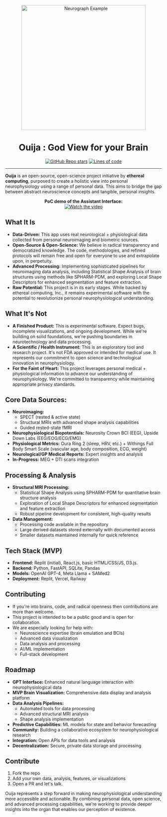  <div align="center">

<img src="https://hebbkx1anhila5yf.public.blob.vercel-storage.com/Ouija2025-AU8gWFq6Ue6d09Z7rbM9dASmakyHlS.png" alt="Neurograph Example" style="width:400px;" />


# Ouija : God View for your Brain

</h3>

[![GitHub Repo stars](https://img.shields.io/github/stars/blackdreamai/ouija-ai)](https://github.com/blackdreamai/ouija-ai/stargazers)
[![Lines of code](https://img.shields.io/tokei/lines/github/blackdreamai/ouija-ai)](https://github.com/blackdreamai/ouija-ai)

</div>

---

**Ouija** is an open-source, open-science project initiative by **ethereal computing**, purposed to create a holistic view into personal neurophysiology using a range of personal data. This aims to bridge the gap between abstract neuroscience concepts and tangible, personal insights.

<div align="center">
  <b>PoC demo of the Assistant Interface:</b>
</div>
<div align="center">
  <a href="https://www.youtube.com/watch?v=ioDNKShuZ-U&t=4s">
    <img src="https://img.youtube.com/vi/ioDNKShuZ-U/0.jpg" alt="Watch the video" />
  </a>
</div>


## What It Is

*   **Data-Driven:** This app uses real neurological + physiological data collected from personal neuroimaging and biometric sources.
*   **Open-Source & Open-Science:** We believe in radical transparency and democratized knowledge. The code, methodologies, and refined protocols will remain free and open for everyone to use and extrapolate upon, in perpetuity.
*   **Advanced Processing:** Implementing sophisticated pipelines for neuroimaging data analysis, including Statistical Shape Analysis of brain structures using methods like SPHARM-PDM, and exploring Local Shape Descriptors for enhanced segmentation and feature extraction.
*   **Raw Potential:** This project is in its early stages. While backed by ethereal computing, Inc., it remains experimental software with the potential to revolutionize personal neurophysiological understanding.

## What It's Not 

*   **A Finished Product:** This is experimental software. Expect bugs, incomplete visualizations, and ongoing development. While we're building on solid foundations, we're pushing boundaries in neurotechnology and data processing.
*   **A Scientific / Health Instrument:** This is an exploratory tool and research project. It's not FDA approved or intended for medical use. It represents our commitment to open science and technological innovation in neurophysiology.
*   **For the Faint of Heart:** This project leverages personal medical + physiological information to advance our understanding of neurophysiology. We're committed to transparency while maintaining appropriate privacy standards.

## Core Data Sources:

*   **Neuroimaging:** 
    * SPECT (rested & active state)
    * Structural MRIs with advanced shape analysis capabilities
    * Guided rested-state fMRI
*   **Neurophysiological Biopotentials:** Neurosity Crown BCI (EEG), Upside Down Labs (EEG/EOG/ECG/EMG)
*   **Physiological Metrics:** Oura Ring 2 (sleep, HRV, etc.) + Withings Full Body Smart Scale (vascular age, body composition, ECG, weight)
*   **Neurological/GP Medical Reports:** Expert insights and analysis
*   **In-Progress:** MEG + DTI scans integration

## Processing & Analysis

*   **Structural MRI Processing:**
    * Statistical Shape Analysis using SPHARM-PDM for quantitative brain structure analysis
    * Exploration of Local Shape Descriptors for enhanced segmentation and feature extraction
    * Robust pipeline development for consistent, high-quality results
*   **Data Management:**
    * Processing code available in the repository
    * Large derived datasets stored externally with documented access
    * Smaller datasets maintained internally for quick reference

## Tech Stack (MVP)

*   **Frontend:** Replit (initial), React.js, basic HTML/CSS/JS, D3.js.
*   **Backend:** Python, FastAPI, SQLite, Pandas
*   **Models:** OpenAI GPT-4, Meta Llama + SAMed2
*   **Deployment:** Replit, Vercel, Railway

## Contributing

*   If you're into brains, code, and radical openness then contributions are more than welcome.
*   This project is intended to be a public good and is open for collaboration.
*   We are especially looking for help with:
    * Neuroscience expertise (brain emulation and BCIs)
    * Advanced data visualization
    * Data analysis and processing
    * AI/ML implementation
    * Full-stack development

## Roadmap

*   **GPT Interface:** Enhanced natural language interaction with neurophysiological data
*   **MVP Brain Visualization:** Comprehensive data display and analysis platform
*   **Data Analysis Pipelines:** 
    * Automated tools for data processing
    * Advanced structural MRI analysis
    * Shape analysis implementation
*   **Predictive Capabilities:** ML models for state and behavior forecasting
*   **Community:** Building a collaborative ecosystem for neurophysiological research
*   **Integration:** Open APIs for data tools and analysis
*   **Decentralization:** Secure, private data storage and processing

## Contribute 

1.  Fork the repo
2.  Add your own data, analysis, features, or visualizations
3.  Open a PR and let's talk.

Ouija represents a step forward in making neurophysiological understanding more accessible and actionable. By combining personal data, open science, and advanced processing capabilities, we're working to provide deeper insights into the organ that enables our perception of existence.